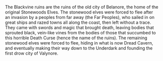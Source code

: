 The Blackvine ruins are the ruins of the old city of Belanore, the home of the original Stonewoods Elves. The stonewood elves were forced to flee after an invasion by a peoples from far away (the Far Peoples), who sailed in on great ships and razed towns all along the coast, then left without a trace. They came with swords and magic that brought death, leaving bodies that sprouted black, vein-like vines from the bodies of those that succumbed to this horrible Death Curse (hence the name of the ruins). The remaining stonewood elves were forced to flee, hiding in what is now Dread Cavern, and eventually making their way down to the Underdark and founding the first drow city of Valynore.